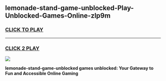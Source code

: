 
## lemonade-stand-game-unblocked-Play-Unblocked-Games-Online-zlp9m
<h3>
<a href="https://premium76.site?title=lemonade-stand-game-unblocked&ref=24A">CLICK TO PLAY</a></h3>
<hr>

<h3>
<a href="https://premium76.site?title=lemonade-stand-game-unblocked&ref=24A">CLICK 2 PLAY</a>
  
</h3>

<a href="https://premium76.site?title=lemonade-stand-game-unblocked&ref=24A"><img src="https://clearcache.store/games.png"></a>


**lemonade-stand-game-unblocked games unblocked: Your Gateway to Fun and Accessible Online Gaming**

